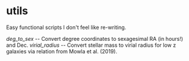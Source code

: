 # utils
Easy functional scripts I don't feel like re-writing.


*deg_to_sex* -- Convert degree coordinates to sexagesimal RA (in hours!) and Dec.
*virial_radius* -- Convert stellar mass to virial radius for low z galaxies via relation from Mowla et al. (2019).
